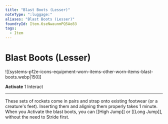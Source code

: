 ```yaml
---
title: "Blast Boots (Lesser)"
noteType: ":luggage:"
aliases: "Blast Boots (Lesser)"
foundryId: Item.6seNwaunmPQ5Ae83
tags:
  - Item
---
```


# Blast Boots (Lesser)
![[systems-pf2e-icons-equipment-worn-items-other-worn-items-blast-boots.webp|150]]

**Activate** 1 Interact

* * *

These sets of rockets come in pairs and strap onto existing footwear (or a creature's feet). Inserting them and aligning them properly takes 1 minute. When you Activate the blast boots, you can [[High Jump]] or [[Long Jump]], without the need to Stride first.
